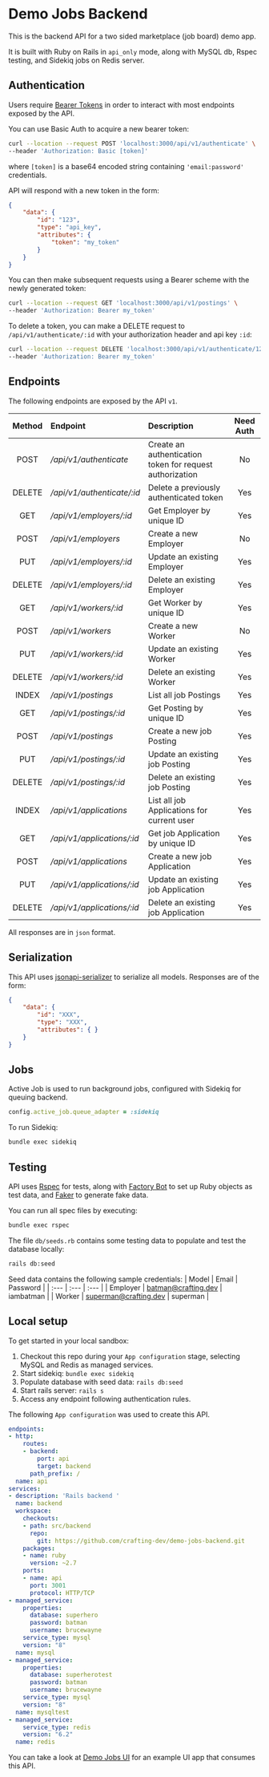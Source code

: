 # Demo Jobs Backend

This is the backend API for a two sided marketplace (job board) demo app. 

It is built with Ruby on Rails in `api_only` mode, along with MySQL db, Rspec testing, and Sidekiq jobs on Redis server.

## Authentication

Users require [Bearer Tokens](https://datatracker.ietf.org/doc/html/rfc6750) in order to interact with most endpoints exposed by the API. 

You can use Basic Auth to acquire a new bearer token:
```bash
curl --location --request POST 'localhost:3000/api/v1/authenticate' \
--header 'Authorization: Basic [token]'
```

where `[token]` is a base64 encoded string containing `'email:password'` credentials.

API will respond with a new token in the form:
```json
{
    "data": {
        "id": "123",
        "type": "api_key",
        "attributes": {
            "token": "my_token"
        }
    }
}
```

You can then make subsequent requests using a Bearer scheme with the newly generated token:
```bash
curl --location --request GET 'localhost:3000/api/v1/postings' \
--header 'Authorization: Bearer my_token'
```

To delete a token, you can make a  DELETE request to `/api/v1/authenticate/:id` with your authorization header and api key `:id`:
```bash
curl --location --request DELETE 'localhost:3000/api/v1/authenticate/123' \
--header 'Authorization: Bearer my_token'
```

## Endpoints

The following endpoints are exposed by the API `v1`. 

| Method | Endpoint | Description | Need Auth |
| :---: | :--- | :--- | :---: |
| POST | */api/v1/authenticate* | Create an authentication token for request authorization | No |
| DELETE | */api/v1/authenticate/:id* | Delete a previously authenticated token | Yes |
| GET | */api/v1/employers/:id* | Get Employer by unique ID | Yes |
| POST | */api/v1/employers* | Create a new Employer | No |
| PUT | */api/v1/employers/:id* | Update an existing Employer | Yes |
| DELETE | */api/v1/employers/:id* | Delete an existing Employer | Yes |
| GET | */api/v1/workers/:id* | Get Worker by unique ID | Yes |
| POST | */api/v1/workers* | Create a new Worker | No |
| PUT | */api/v1/workers/:id* | Update an existing Worker | Yes |
| DELETE | */api/v1/workers/:id* | Delete an existing Worker | Yes |
| INDEX | */api/v1/postings* | List all job Postings | Yes |
| GET | */api/v1/postings/:id* | Get Posting by unique ID | Yes |
| POST | */api/v1/postings* | Create a new job Posting | Yes |
| PUT | */api/v1/postings/:id* | Update an existing job Posting | Yes |
| DELETE | */api/v1/postings/:id* | Delete an existing job Posting | Yes |
| INDEX | */api/v1/applications* | List all job Applications for current user | Yes |
| GET | */api/v1/applications/:id* | Get job Application by unique ID | Yes |
| POST | */api/v1/applications* | Create a new job Application | Yes |
| PUT | */api/v1/applications/:id* | Update an existing job Application | Yes |
| DELETE | */api/v1/applications/:id* | Delete an existing job Application | Yes |

All responses are in `json` format.

## Serialization

This API uses [jsonapi-serializer](https://github.com/jsonapi-serializer/jsonapi-serializer) to serialize all models. Responses are of the form:
```json
{
    "data": {
        "id": "XXX",
        "type": "XXX",
        "attributes": { }
    }
}
```

## Jobs

Active Job is used to run background jobs, configured with Sidekiq for queuing backend. 
```ruby
config.active_job.queue_adapter = :sidekiq
```

To run Sidekiq:
```bash
bundle exec sidekiq
```

## Testing

API uses [Rspec](https://rspec.info/) for tests, along with [Factory Bot](https://github.com/thoughtbot/factory_bot_rails) to set up Ruby objects as test data, and [Faker](https://github.com/faker-ruby/faker) to generate fake data.

You can run all spec files by executing:
```bash
bundle exec rspec
```

The file `db/seeds.rb` contains some testing data to populate and test the database locally:
```bash
rails db:seed
```

Seed data contains the following sample credentials:
| Model | Email | Password |
| :--- | :--- | :--- |
| Employer | batman@crafting.dev | iambatman |
| Worker | superman@crafting.dev | superman |

## Local setup

To get started in your local sandbox:

1. Checkout this repo during your `App configuration` stage, selecting MySQL and Redis as managed services.
2. Start sidekiq: `bundle exec sidekiq`
3. Populate database with seed data: `rails db:seed`
4. Start rails server: `rails s`
5. Access any endpoint following authentication rules.

The following `App configuration` was used to create this API.
```yaml
endpoints:
- http:
    routes:
    - backend:
        port: api
        target: backend
      path_prefix: /
  name: api
services:
- description: 'Rails backend '
  name: backend
  workspace:
    checkouts:
    - path: src/backend
      repo:
        git: https://github.com/crafting-dev/demo-jobs-backend.git
    packages:
    - name: ruby
      version: ~2.7
    ports:
    - name: api
      port: 3001
      protocol: HTTP/TCP
- managed_service:
    properties:
      database: superhero
      password: batman
      username: brucewayne
    service_type: mysql
    version: "8"
  name: mysql
- managed_service:
    properties:
      database: superherotest
      password: batman
      username: brucewayne
    service_type: mysql
    version: "8"
  name: mysqltest
- managed_service:
    service_type: redis
    version: "6.2"
  name: redis
```

You can take a look at [Demo Jobs UI](https://github.com/crafting-dev/demo-jobs-ui) for an example UI app that consumes this API.